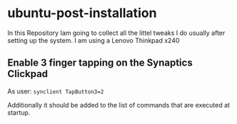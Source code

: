 # ubuntu-post-installation
In this Repository Iam going to collect all the littel tweaks I do usually after setting up the system. I am using a Lenovo Thinkpad x240

## Enable 3 finger tapping on the Synaptics Clickpad

As user:
```synclient TapButton3=2```

Additionally it should be added to the list of commands that are executed at startup.
